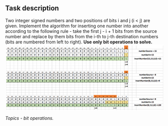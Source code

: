 ## Task description ##

Two integer signed numbers and two positions of bits i and j (i < j) are given. Implement the algorithm for inserting one number into another according to the following rule - take the first j - i + 1 bits from the source number and replace by them bits from the i-th to j-th destination numbers (bits are numbered from left to right). **Use only bit operations to solve.**
![Scheme](Scheme.jpg)

*Topics - bit operations.*
